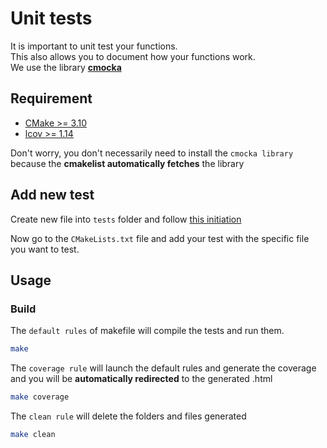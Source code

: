 # Unit tests

It is important to unit test your functions.  
This also allows you to document how your functions work.  
We use the library [**cmocka**](https://cmocka.org/#features)

## Requirement

- [CMake >= 3.10](https://cmake.org/download/)
- [lcov >= 1.14](http://ltp.sourceforge.net/coverage/lcov.php)

Don't worry, you don't necessarily need to install the `cmocka library` because the **cmakelist automatically fetches** the library

## Add new test

Create new file into `tests` folder and follow [this initiation](https://cmocka.org/talks/cmocka_unit_testing_and_mocking.pdf)  

Now go to the `CMakeLists.txt` file and add your test with the specific file you want to test.

## Usage

### Build

The `default rules` of makefile will compile the tests and run them.

```sh
make
```

The `coverage rule` will launch the default rules and generate the coverage and you will be **automatically redirected** to the generated .html
```sh
make coverage
```

The `clean rule` will delete the folders and files generated
```sh
make clean
```
